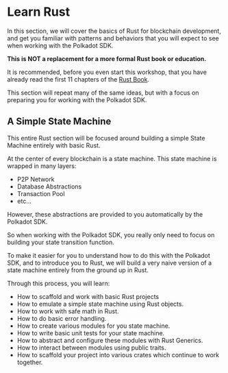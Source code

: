 # Learn Rust

In this section, we will cover the basics of Rust for blockchain development, and get you familiar with patterns and behaviors that you will expect to see when working with the Polkadot SDK.

**This is NOT a replacement for a more formal Rust book or education.**

It is recommended, before you even start this workshop, that you have already read the first 11 chapters of the [Rust Book](https://doc.rust-lang.org/book/).

This section will repeat many of the same ideas, but with a focus on preparing you for working with the Polkadot SDK.

## A Simple State Machine

This entire Rust section will be focused around building a simple State Machine entirely with basic Rust.

At the center of every blockchain is a state machine. This state machine is wrapped in many layers:

- P2P Network
- Database Abstractions
- Transaction Pool
- etc...

However, these abstractions are provided to you automatically by the Polkadot SDK.

So when working with the Polkadot SDK, you really only need to focus on building your state transition function.

To make it easier for you to understand how to do this with the Polkadot SDK, and to introduce you to Rust, we will build a very naive version of a state machine entirely from the ground up in Rust.

Through this process, you will learn:

- How to scaffold and work with basic Rust projects
- How to emulate a simple state machine using Rust objects.
- How to work with safe math in Rust.
- How to do basic error handling.
- How to create various modules for you state machine.
- How to write basic unit tests for your state machine.
- How to abstract and configure these modules with Rust Generics.
- How to interact between modules using public traits.
- How to scaffold your project into various crates which continue to work together.
